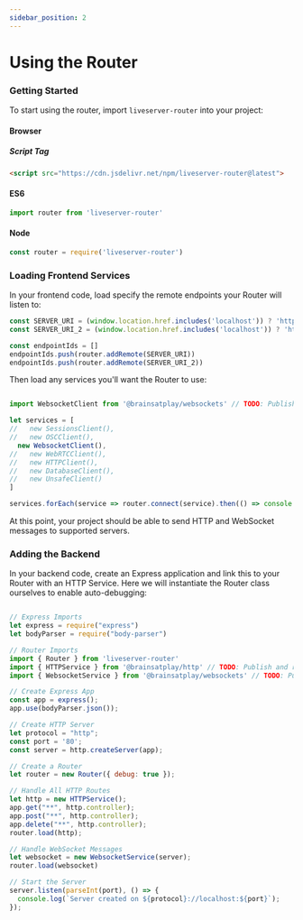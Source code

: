 ```yaml
---
sidebar_position: 2
---
```


# Using the Router

### Getting Started
To start using the router, import `liveserver-router` into your project:

#### Browser
##### Script Tag
``` html
<script src="https://cdn.jsdelivr.net/npm/liveserver-router@latest">
```

#### ES6
``` js
import router from 'liveserver-router'
```

#### Node
``` js
const router = require('liveserver-router')
```

### Loading Frontend Services
In your frontend code, load specify the remote endpoints your Router will listen to:

```js
const SERVER_URI = (window.location.href.includes('localhost')) ? 'http://localhost:80' : 'http://localhost:80' // Replace with production server URI
const SERVER_URI_2 = (window.location.href.includes('localhost')) ? 'http://localhost:81' : 'http://localhost:81' // Replace with production server URI

const endpointIds = []
endpointIds.push(router.addRemote(SERVER_URI))
endpointIds.push(router.addRemote(SERVER_URI_2))
```

Then load any services you'll want the Router to use:

```js

import WebsocketClient from '@brainsatplay/websockets' // TODO: Publish and change name

let services = [
//   new SessionsClient(), 
//   new OSCClient(), 
  new WebsocketClient(), 
//   new WebRTCClient(), 
//   new HTTPClient(),
//   new DatabaseClient(),
//   new UnsafeClient()
]

services.forEach(service => router.connect(service).then(() => console.log('Service connected!', service)))
```

At this point, your project should be able to send HTTP and WebSocket messages to supported servers.

### Adding the Backend

In your backend code, create an Express application and link this to your Router with an HTTP Service. Here we will instantiate the Router class ourselves to enable auto-debugging:

```js

// Express Imports
let express = require("express")
let bodyParser = require("body-parser")

// Router Imports
import { Router } from 'liveserver-router'
import { HTTPService } from '@brainsatplay/http' // TODO: Publish and relink
import { WebsocketService } from '@brainsatplay/websockets' // TODO: Publish and relink

// Create Express App
const app = express();
app.use(bodyParser.json());

// Create HTTP Server
let protocol = "http";
const port = '80';
const server = http.createServer(app);

// Create a Router
let router = new Router({ debug: true });

// Handle All HTTP Routes
let http = new HTTPService();
app.get("**", http.controller);
app.post("**", http.controller);
app.delete("**", http.controller);
router.load(http);

// Handle WebSocket Messages
let websocket = new WebsocketService(server);
router.load(websocket)

// Start the Server
server.listen(parseInt(port), () => {
  console.log(`Server created on ${protocol}://localhost:${port}`);
});
```